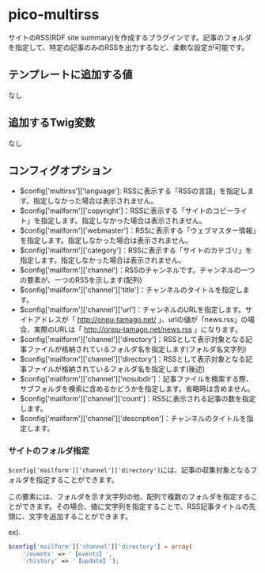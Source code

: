 # pico-multirss

サイトのRSS(RDF site summary)を作成するプラグインです。記事のフォルダを指定して、特定の記事のみのRSSを出力するなど、柔軟な設定が可能です。

## テンプレートに追加する値

なし
 
##  追加するTwig変数

なし

##  コンフィグオプション

 * $config['multirss']['language']: RSSに表示する「RSSの言語」を指定します。指定しなかった場合は表示されません。
 * $config['mailform']['copyright']：RSSに表示する「サイトのコピーライト」を指定します。指定しなかった場合は表示されません。
 * $config['mailform']['webmaster']：RSSに表示する「ウェブマスター情報」を指定します。指定しなかった場合は表示されません。
 * $config['mailform']['category']：RSSに表示する「サイトのカテゴリ」を指定します。指定しなかった場合は表示されません。
 * $config['mailform']['channel']：RSSのチャンネルです。チャンネルの一つの要素が、一つのRSSを示します(配列)
  * $config['mailform']['channel']['title']：チャンネルのタイトルを指定します。
  * $config['mailform']['channel']['url']：チャンネルのURLを指定します。サイトアドレスが「 http://onpu-tamago.net/ 」、urlの値が「news.rss」の場合、実際のURLは「 http://onpu-tamago.net/news.rss 」になります。
  * $config['mailform']['channel']['directory']：RSSとして表示対象となる記事ファイルが格納されているフォルダ名を指定します(フォルダ名文字列)
  * $config['mailform']['channel']['directory']：RSSとして表示対象となる記事ファイルが格納されているフォルダ名を指定します(後述)
  * $config['mailform']['channel']['nosubdir']：記事ファイルを検索する際、サブフォルダを検索に含めるかどうかを指定します。省略時は含めません。
  * $config['mailform']['channel']['count']：RSSに表示される記事の数を指定します。
  * $config['mailform']['channel']['description']：チャンネルのタイトルを指定します。

### サイトのフォルダ指定

`$config['mailform']['channel']['directory']`には、記事の収集対象となるフォルダを指定することができます。

この要素には、フォルダを示す文字列の他、配列で複数のフォルダを指定することができます。その場合、値に文字列を指定することで、RSS記事タイトルの先頭に、文字を追加することができます。

ex).

```php
$config['mailform']['channel']['directory'] = array(
    '/events' => '【events】', 
    '/history' => '【update】');
```
